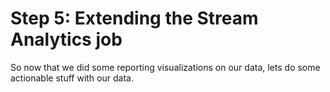 # Step 5: Extending the Stream Analytics job

So now that we did some reporting visualizations on our data, lets do some actionable stuff with our data.